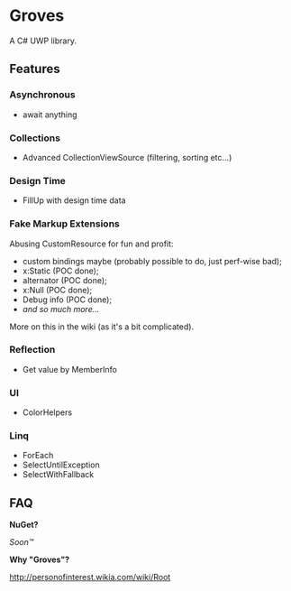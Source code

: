 # Groves
A C# UWP library.

## Features

### Asynchronous

* await anything

### Collections

* Advanced CollectionViewSource (filtering, sorting etc...)

### Design Time

* FillUp with design time data

### Fake Markup Extensions

Abusing CustomResource for fun and profit:

* custom bindings maybe (probably possible to do, just perf-wise bad);
* x:Static (POC done);
* alternator (POC done);
* x:Null (POC done);
* Debug info (POC done);
* *and so much more...*

More on this in the wiki (as it's a bit complicated).

### Reflection

* Get value by MemberInfo

### UI

* ColorHelpers

### Linq

* ForEach
* SelectUntilException
* SelectWithFallback

## FAQ

**NuGet?**

*Soon™*

**Why "Groves"?**

http://personofinterest.wikia.com/wiki/Root